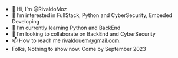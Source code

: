 - 👋 Hi, I’m @RivaldoMoz
- 👀 I’m interested in FullStack, Python and CyberSecurity, Embeded Developing
- 🌱 I’m currently learning Python and BackEnd
- 💞️ I’m looking to collaborate on BackEnd and CyberSecurity
- 📫 How to reach me rivaldouem@gmail.com.
- Folks, Nothing to show now. Come by September 2023

<!---
RivaldoMoz/RivaldoMoz is a ✨ special ✨ repository because its `README.md` (this file) appears on your GitHub profile.
You can click the Preview link to take a look at your changes.
--->
